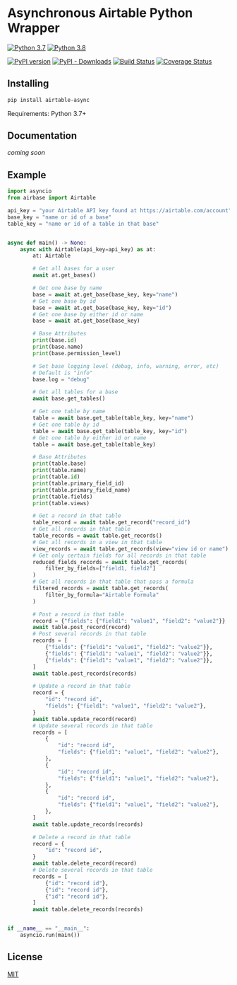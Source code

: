 # Asynchronous Airtable Python Wrapper
[![Python 3.7](https://img.shields.io/badge/python-3.7-blue.svg)](https://www.python.org/downloads/release/python-370)
[![Python 3.8](https://img.shields.io/badge/python-3.8-blue.svg)](https://www.python.org/downloads/release/python-380)

[![PyPI version](https://badge.fury.io/py/airtable-async.svg)](https://badge.fury.io/py/airtable-async)
[![PyPI - Downloads](https://img.shields.io/pypi/dm/airtable-async.svg?label=pypi%20downloads)](https://pypi.org/project/airtable-async/)
[![Build Status](https://travis-ci.org/lfparis/airbase.svg?branch=master)](https://travis-ci.org/lfparis/airbase)
[![Coverage Status](https://coveralls.io/repos/github/lfparis/airbase/badge.svg?branch=master)](https://coveralls.io/github/lfparis/airbase?branch=master)

## Installing
```bash
pip install airtable-async
```
Requirements: Python 3.7+

## Documentation
*coming soon*

## Example

```python
import asyncio
from airbase import Airtable

api_key = "your Airtable API key found at https://airtable.com/account"
base_key = "name or id of a base"
table_key = "name or id of a table in that base"


async def main() -> None:
    async with Airtable(api_key=api_key) as at:
        at: Airtable

        # Get all bases for a user
        await at.get_bases()

        # Get one base by name
        base = await at.get_base(base_key, key="name")
        # Get one base by id
        base = await at.get_base(base_key, key="id")
        # Get one base by either id or name
        base = await at.get_base(base_key)

        # Base Attributes
        print(base.id)
        print(base.name)
        print(base.permission_level)

        # Set base logging level (debug, info, warning, error, etc)
        # Default is "info"
        base.log = "debug"

        # Get all tables for a base
        await base.get_tables()

        # Get one table by name
        table = await base.get_table(table_key, key="name")
        # Get one table by id
        table = await base.get_table(table_key, key="id")
        # Get one table by either id or name
        table = await base.get_table(table_key)

        # Base Attributes
        print(table.base)
        print(table.name)
        print(table.id)
        print(table.primary_field_id)
        print(table.primary_field_name)
        print(table.fields)
        print(table.views)

        # Get a record in that table
        table_record = await table.get_record("record_id")
        # Get all records in that table
        table_records = await table.get_records()
        # Get all records in a view in that table
        view_records = await table.get_records(view="view id or name")
        # Get only certain fields for all records in that table
        reduced_fields_records = await table.get_records(
            filter_by_fields=["field1, field2"]
        )
        # Get all records in that table that pass a formula
        filtered_records = await table.get_records(
            filter_by_formula="Airtable Formula"
        )

        # Post a record in that table
        record = {"fields": {"field1": "value1", "field2": "value2"}}
        await table.post_record(record)
        # Post several records in that table
        records = [
            {"fields": {"field1": "value1", "field2": "value2"}},
            {"fields": {"field1": "value1", "field2": "value2"}},
            {"fields": {"field1": "value1", "field2": "value2"}},
        ]
        await table.post_records(records)

        # Update a record in that table
        record = {
            "id": "record id",
            "fields": {"field1": "value1", "field2": "value2"},
        }
        await table.update_record(record)
        # Update several records in that table
        records = [
            {
                "id": "record id",
                "fields": {"field1": "value1", "field2": "value2"},
            },
            {
                "id": "record id",
                "fields": {"field1": "value1", "field2": "value2"},
            },
            {
                "id": "record id",
                "fields": {"field1": "value1", "field2": "value2"},
            },
        ]
        await table.update_records(records)

        # Delete a record in that table
        record = {
            "id": "record id",
        }
        await table.delete_record(record)
        # Delete several records in that table
        records = [
            {"id": "record id"},
            {"id": "record id"},
            {"id": "record id"},
        ]
        await table.delete_records(records)


if __name__ == "__main__":
    asyncio.run(main())
```

## License

[MIT](https://opensource.org/licenses/MIT)